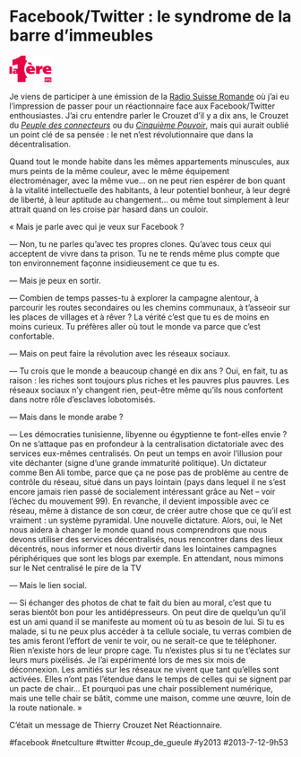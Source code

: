 # Facebook/Twitter&nbsp;: le syndrome de la barre d’immeubles

![](_i/1RTS.png)

Je viens de participer à une émission de la [Radio Suisse Romande](http://www.rts.ch/radio/) où j’ai eu l’impression de passer pour un réactionnaire face aux Facebook/Twitter enthousiastes. J’ai cru entendre parler le Crouzet d’il y a dix ans, le Crouzet du *[Peuple des connecteurs](../../page/le-peuple-des-connecteurs)* ou du *[Cinquième Pouvoir](../../page/le-cinquieme-pouvoir)*, mais qui aurait oublié un point clé de sa pensée : le net n’est révolutionnaire que dans la décentralisation.

Quand tout le monde habite dans les mêmes appartements minuscules, aux murs peints de la même couleur, avec le même équipement électroménager, avec la même vue… on ne peut rien espérer de bon quant à la vitalité intellectuelle des habitants, à leur potentiel bonheur, à leur degré de liberté, à leur aptitude au changement… ou même tout simplement à leur attrait quand on les croise par hasard dans un couloir.

« Mais je parle avec qui je veux sur Facebook ?

— Non, tu ne parles qu’avec tes propres clones. Qu’avec tous ceux qui acceptent de vivre dans ta prison. Tu ne te rends même plus compte que ton environnement façonne insidieusement ce que tu es.

— Mais je peux en sortir.

— Combien de temps passes-tu à explorer la campagne alentour, à parcourir les routes secondaires ou les chemins communaux, à t’asseoir sur les places de villages et à rêver ? La vérité c’est que tu es de moins en moins curieux. Tu préfères aller où tout le monde va parce que c’est confortable.

— Mais on peut faire la révolution avec les réseaux sociaux.

— Tu crois que le monde a beaucoup changé en dix ans ? Oui, en fait, tu as raison : les riches sont toujours plus riches et les pauvres plus pauvres. Les réseaux sociaux n’y changent rien, peut-être même qu’ils nous confortent dans notre rôle d’esclaves lobotomisés.

— Mais dans le monde arabe ?

— Les démocraties tunisienne, libyenne ou égyptienne te font-elles envie ? On ne s’attaque pas en profondeur à la centralisation dictatoriale avec des services eux-mêmes centralisés. On peut un temps en avoir l’illusion pour vite déchanter (signe d’une grande immaturité politique). Un dictateur comme Ben Ali tombe, parce que ça ne pose pas de problème au centre de contrôle du réseau, situé dans un pays lointain (pays dans lequel il ne s’est encore jamais rien passé de socialement intéressant grâce au Net – voir l’échec du mouvement 99). En revanche, il devient impossible avec ce réseau, même à distance de son cœur, de créer autre chose que ce qu’il est vraiment : un système pyramidal. Une nouvelle dictature. Alors, oui, le Net nous aidera à changer le monde quand nous comprendrons que nous devons utiliser des services décentralisés, nous rencontrer dans des lieux décentrés, nous informer et nous divertir dans les lointaines campagnes périphériques que sont les blogs par exemple. En attendant, nous mimons sur le Net centralisé le pire de la TV

— Mais le lien social.

— Si échanger des photos de chat te fait du bien au moral, c’est que tu seras bientôt bon pour les antidépresseurs. On peut dire de quelqu’un qu’il est un ami quand il se manifeste au moment où tu as besoin de lui. Si tu es malade, si tu ne peux plus accéder à ta cellule sociale, tu verras combien de tes amis feront l’effort de venir te voir, ou ne serait-ce que te téléphoner. Rien n’existe hors de leur propre cage. Tu n’existes plus si tu ne t’éclates sur leurs murs pixélisés. Je l’ai expérimenté lors de mes six mois de déconnexion. Les amitiés sur les réseaux ne vivent que tant qu’elles sont activées. Elles n’ont pas l’étendue dans le temps de celles qui se signent par un pacte de chair… Et pourquoi pas une chair possiblement numérique, mais une telle chair se bâtit, comme une maison, comme une œuvre, loin de la route nationale. »

C’était un message de Thierry Crouzet Net Réactionnaire.



#facebook #netculture #twitter #coup_de_gueule #y2013 #2013-7-12-9h53
